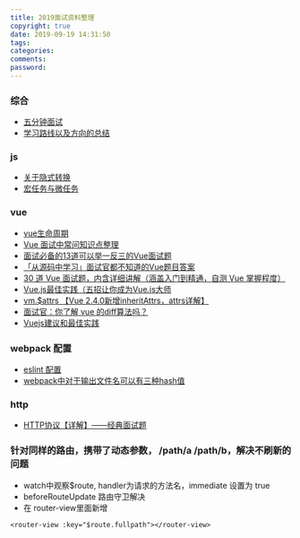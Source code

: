 ```yaml
---
title: 2019面试资料整理
copyright: true
date: 2019-09-19 14:31:50
tags:
categories:
comments:
password:
---
```


### 综合
- [五分钟面试](https://mp.weixin.qq.com/s/TpoKxF4gMi4pSML--W0X2g)
- [学习路线以及方向的总结](https://mp.weixin.qq.com/s/PDMt08JJCzJtHC9bRBPg4w)


### js
- [关于隐式转换](https://segmentfault.com/a/1190000008594792)
- [宏任务与微任务](https://github.com/gauseen/blog/issues/6)

### vue
- [vue生命周期](https://blog.csdn.net/mqingo/article/details/86031260)
- [Vue 面试中常问知识点整理](https://blog.csdn.net/sinat_17775997/article/details/82756496)
- [面试必备的13道可以举一反三的Vue面试题](https://juejin.im/post/5d41eec26fb9a06ae439d29f?)
- [「从源码中学习」面试官都不知道的Vue题目答案](https://mp.weixin.qq.com/s/w4onfmE5FWc2zqP6mtYc3g)
- [30 道 Vue 面试题，内含详细讲解（涵盖入门到精通，自测 Vue 掌握程度）](https://juejin.im/post/5d59f2a451882549be53b170?utm_source=gold_browser_extension#heading-2)
- [Vue.js最佳实践（五招让你成为Vue.js大师](https://mp.weixin.qq.com/s/cVYtYWOB2mie-bjZmSw9AQ)
- [vm.$attrs 【Vue 2.4.0新增inheritAttrs，attrs详解】](https://www.jianshu.com/p/ce8ca875c337)
- [面试官：你了解 vue 的diff算法吗？](https://juejin.im/post/5ad6182df265da23906c8627)
- [Vuejs建议和最佳实践](https://juejin.im/post/5d48f3b7e51d4561e224a2c8?utm_source=gold_browser_extension)

### webpack 配置
- [eslint 配置](https://www.jianshu.com/p/bfc7e7329cff)
- [webpack中对于输出文件名可以有三种hash值](https://www.cnblogs.com/giggle/p/9583940.html)

### http
- [HTTP协议【详解】——经典面试题](https://www.cnblogs.com/sunny-sl/p/6529830.html)

### 针对同样的路由，携带了动态参数， /path/a   /path/b，解决不刷新的问题
- watch中观察$route, handler为请求的方法名，immediate 设置为 true
- beforeRouteUpdate 路由守卫解决
- 在 router-view里面新增
```
<router-view :key="$route.fullpath"></router-view>
```
